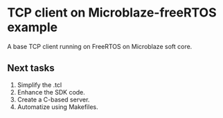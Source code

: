 # TCP client on Microblaze-freeRTOS example
A base TCP client running on FreeRTOS on Microblaze soft core.

## Next tasks

1. Simplify the .tcl
2. Enhance the SDK code.
3. Create a C-based server.
4. Automatize using Makefiles.